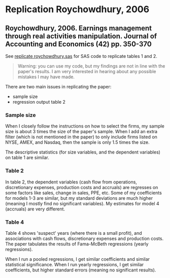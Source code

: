 # Replication Roychowdhury, 2006

## Roychowdhury, 2006. Earnings management through real activities manipulation. Journal of Accounting and Economics (42) pp. 350-370

See [replicate roychowdhury.sas](replicate%20roychowdhury.sas) for SAS code to replicate tables 1 and 2.

> Warning: you can use my code, but my findings are not in line with the paper's results. I am very interested in hearing about any possible mistakes I may have made.

There are two main issues in replicating the paper:

- sample size
- regression output table 2

### Sample size

When I closely follow the instructions on how to select the firms, my sample size is about 3 times the size of the paper's sample. When I add an extra filter (which is not mentioned in the paper) to only include firms listed on NYSE, AMEX, and Nasdaq, then the sample is only 1.5 times the size.

The descriptive statistics (for size variables, and the dependent variables) on table 1 are similar.

### Table 2

In table 2, the dependent variables (cash flow from operations, discretionary expenses, production costs and accruals) are regresses on some factors like sales, change in sales, PPE, etc. Some of my coefficients for models 1-3 are similar, but my standard deviations are much higher (meaning I mostly find no significant variables). My estimates for model 4 (accruals) are very different.

### Table 4

Table 4 shows 'suspect' years (where there is a small profit), and associations with cash flows, discretionary expenses and production costs. The paper tabulates the results of Fama-McBeth regressions (yearly regressions).

When I run a pooled regressions, I get similar coefficients and similar statistical significance. When I run yearly regressions, I get similar coefficients, but higher standard errors (meaning no significant results).
